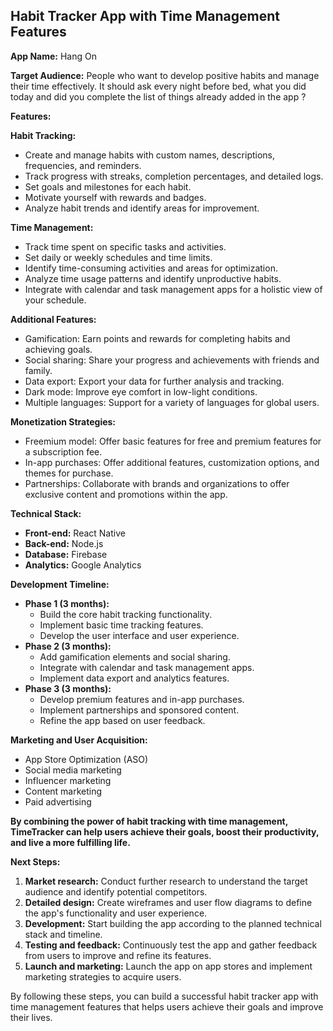 ## Habit Tracker App with Time Management Features

**App Name:** Hang On

**Target Audience:** People who want to develop positive habits and manage their time effectively. It should ask every night before bed, what you did today and did you complete the list of things already added in the app ?

**Features:**

**Habit Tracking:**

* Create and manage habits with custom names, descriptions, frequencies, and reminders.
* Track progress with streaks, completion percentages, and detailed logs.
* Set goals and milestones for each habit.
* Motivate yourself with rewards and badges.
* Analyze habit trends and identify areas for improvement.

**Time Management:**

* Track time spent on specific tasks and activities.
* Set daily or weekly schedules and time limits.
* Identify time-consuming activities and areas for optimization.
* Analyze time usage patterns and identify unproductive habits.
* Integrate with calendar and task management apps for a holistic view of your schedule.

**Additional Features:**

* Gamification: Earn points and rewards for completing habits and achieving goals.
* Social sharing: Share your progress and achievements with friends and family.
* Data export: Export your data for further analysis and tracking.
* Dark mode: Improve eye comfort in low-light conditions.
* Multiple languages: Support for a variety of languages for global users.

**Monetization Strategies:**

* Freemium model: Offer basic features for free and premium features for a subscription fee.
* In-app purchases: Offer additional features, customization options, and themes for purchase.
* Partnerships: Collaborate with brands and organizations to offer exclusive content and promotions within the app.

**Technical Stack:**

* **Front-end:** React Native
* **Back-end:** Node.js
* **Database:** Firebase
* **Analytics:** Google Analytics

**Development Timeline:**

* **Phase 1 (3 months):**
    * Build the core habit tracking functionality.
    * Implement basic time tracking features.
    * Develop the user interface and user experience.
* **Phase 2 (3 months):**
    * Add gamification elements and social sharing.
    * Integrate with calendar and task management apps.
    * Implement data export and analytics features.
* **Phase 3 (3 months):**
    * Develop premium features and in-app purchases.
    * Implement partnerships and sponsored content.
    * Refine the app based on user feedback.

**Marketing and User Acquisition:**

* App Store Optimization (ASO)
* Social media marketing
* Influencer marketing
* Content marketing
* Paid advertising

**By combining the power of habit tracking with time management, TimeTracker can help users achieve their goals, boost their productivity, and live a more fulfilling life.**

**Next Steps:**

1. **Market research:** Conduct further research to understand the target audience and identify potential competitors.
2. **Detailed design:** Create wireframes and user flow diagrams to define the app's functionality and user experience.
3. **Development:** Start building the app according to the planned technical stack and timeline.
4. **Testing and feedback:** Continuously test the app and gather feedback from users to improve and refine its features.
5. **Launch and marketing:** Launch the app on app stores and implement marketing strategies to acquire users.

By following these steps, you can build a successful habit tracker app with time management features that helps users achieve their goals and improve their lives.

